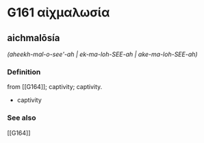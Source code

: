 # G161 αἰχμαλωσία

## aichmalōsía

_(aheekh-mal-o-see'-ah | ek-ma-loh-SEE-ah | ake-ma-loh-SEE-ah)_

### Definition

from [[G164]]; captivity; captivity.

- captivity

### See also

[[G164]]

